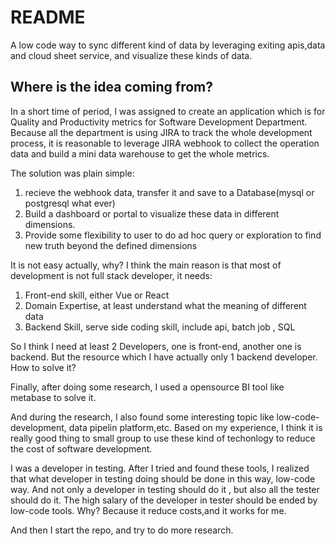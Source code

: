 # README

A low code way to sync different kind of data by leveraging exiting apis,data and cloud sheet service, and visualize these kinds of data.


## Where is the idea coming from?

In a short time of period, I was assigned to create an application which is for Quality and Productivity metrics for Software Development Department. Because all the department is using JIRA to track the whole development process, it is reasonable to leverage JIRA webhook to collect the operation data and build a mini data warehouse to get the whole metrics. 

The solution was plain simple:
1. recieve the webhook data, transfer it and save to a Database(mysql or postgresql what ever)
2. Build a dashboard or portal to visualize these data in different dimensions.
3. Provide some flexibility to user to do ad hoc query or exploration to find new truth beyond the defined dimensions

It is not easy actually, why? I think the main reason is that most of development is not full stack developer, it needs:

1. Front-end skill, either Vue or React
2. Domain Expertise, at least understand what the meaning of different data
3. Backend Skill, serve side coding skill, include api, batch job , SQL 

So I think I need at least 2 Developers, one is front-end, another one is backend. But the resource which I have actually only 1 backend developer. How to solve it?

Finally, after doing some research, I used a opensource BI tool like metabase to  solve it.

And during the research, I also found some interesting topic like low-code-development, data pipelin platform,etc. Based on my experience, I think it is really good thing to small group to use these kind of techonlogy to reduce the cost of software development. 

I was a developer in testing. After I tried and found these tools, I realized that what developer in testing doing should be done in this way, low-code way. And not only a developer in testing should do it , but also all the tester should do it. The high salary of the developer in tester should be ended by low-code tools. Why? Because it reduce costs,and it works for me. 

And then I start the repo, and try to do more research. 
